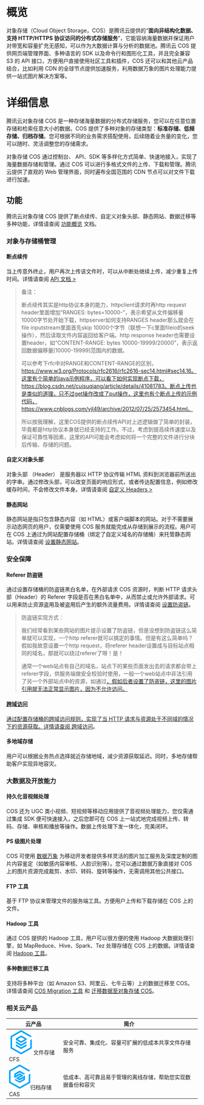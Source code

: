 # 概览

对象存储（Cloud Object Storage，COS）是腾讯云提供的“**面向非结构化数据、支持 HTTP/HTTPS 协议访问的分布式存储服务**”，它能容纳海量数据并保证用户对带宽和容量扩充无感知，可以作为大数据计算与分析的数据池。腾讯云 COS 提供网页端管理界面、多种语言的 SDK 以及命令行和图形化工具，并且完全兼容 S3 的 API 接口，方便用户直接使用社区工具和插件，COS 还可以和其他云产品结合，比如利用 CDN 的全球节点提供加速服务，利用数据万象的图片处理能力提供一站式图片解决方案等。

# 详细信息

腾讯云对象存储 COS 是一种存储海量数据的分布式存储服务，您可以在任意位置存储和检索任意大小的数据。COS 提供了多种对象的存储类型：**标准存储、低频存储、归档存储**。您可根据不同的业务需求搭配使用，后续随着业务量的变化，您可以随时、灵活调整您的存储需求。

对象存储 COS 通过控制台、 API、SDK 等多样化方式简单、快速地接入，实现了海量数据存储和管理。通过 COS 可以进行多格式文件的上传、下载和管理。腾讯云提供了直观的 Web 管理界面，同时遍布全国范围的 CDN 节点可以对文件下载进行加速。 

## 功能

腾讯云对象存储 COS 提供了断点续传、自定义对象头部、静态网站、数据迁移等多种功能，详情请查阅 [功能概览](https://cloud.tencent.com/document/product/436/8186) 文档。

### 对象与存储桶管理

#### 断点续传

当上传意外终止，用户再次上传该文件时，可以从中断处继续上传，减少重复上传时间。详情请查阅 [API 文档 >](https://cloud.tencent.com/document/product/436/7751)

> 备注：
>
> 断点续传其实是http协议本身的能力，httpclient请求时再http request header里面增加“RANGES: bytes=10000-”，表示希望从文件偏移量10000字节处开始下载，httpserver如何支持RANGES header那么就会在file inputstream里面首先skip 10000个字节（联想一下c里面fileio的seek操作），然后读取文件内容返回给客户端。http response header也需要设置header，如“CONTENT-RANGE: bytes 10000-19999/20000”，表示返回数据偏移量[10000-19999]范围内的数据。
>
> 可以参考下rfc中对RANGE和CONTENT-RANGE的区别，https://www.w3.org/Protocols/rfc2616/rfc2616-sec14.html#sec14.16。这里有个简单的java示例程序，可以看下如何实现断点下载，https://blog.csdn.net/cuisuqiang/article/details/41081783。断点上传也是类似的道理，只不过get操作改成了put操作，这里也有个断点上传的示例代码，https://www.cnblogs.com/yjl49/archive/2012/07/25/2573454.html。
>
> 所以按我理解，这里COS提供的断点续传API对上述逻辑做了简单的封装，毕竟都是http协议本身就已经支持的工作。不过，考虑到提高续传速度以及保证可靠性等因素，这里的API可能会考虑如何将一个完整的文件进行分块后传输、存储的问题。

#### 自定义对象头部

对象头部 （Header） 是服务器以 HTTP 协议传输 HTML 资料到浏览器前所送出的字串。通过修改头部，可以改变页面的响应形式，或者传达配置信息，例如修改缓存时间，不会修改文件本身。详情请查阅 [自定义 Headers >](https://cloud.tencent.com/document/product/436/13361)

#### 静态网站

静态网站是指只包含静态内容（如 HTML）或客户端脚本的网站。对于不需要展示动态网页的用户，仅需要使用 COS 服务就能完成从存储到展示的流程。用户可在 COS 上通过为网站配置存储桶（绑定了自定义域名的存储桶）来托管静态网站。详情请查阅 [设置静态网站](https://cloud.tencent.com/document/product/436/14984)。

### 安全保障

#### Referer 防盗链

通过设置存储桶的防盗链黑白名单，在外部请求 COS 资源时，判断 HTTP 请求头部（Header）的 Referer 字段是否在黑白名单中，从而禁止或允许外部请求。可以用来防止资源盗用及被盗用后产生的额外流量费用。详情请查阅 [设置防盗链](https://cloud.tencent.com/document/product/436/13319)。

> 防盗链实现方式：
>
> 我们经常看到某些网站的图片提示设置了防盗链，但是没想到防盗链这么简单就可以实现，一个http referer就可以搞定的事情。但是有这么简单吗？假如我故意设置一个http request，将referer header设置成与目标站点相同的域名，那就可以绕过referer了呀！是！
>
> 通常一个web站点有自己的域名，站点下的某些页面发出去的请求都会带上referer字段，供服务端做安全校验时使用，一般一个web站点中非法引用了另一个外部站点中的资源，如通过<a href="another-website/*.png">，假如后者设置了防盗链，这里的图片引用就无法正常显示图片，因为不允许访问。

#### 跨域访问

通过配置存储桶的跨域访问规则，实现了当 HTTP 请求与资源处于不同域的情况下的资源获取。详情请查阅 [跨域访问](https://cloud.tencent.com/document/product/436/13318)。

#### 多地域存储

用户可以根据业务热点选择就近存储地域，减少资源获取延迟。同时，多地存储帮助客户实现异地容灾。

### 大数据及开放能力

#### 持久化音视频处理

COS 还为 UGC 类小视频、短视频等移动应用提供了音视频处理能力，您仅需通过集成 SDK 便可快速接入，之后您即可在 COS 上一站式地完成视频上传、转码、存储、审核和播放等操作。数据上传处理下发一体化，完美闭环。

#### PS 级图片处理

COS 可使用 [数据万象](https://cloud.tencent.com/product/ci?idx=1) 为移动开发者提供多样灵活的图片加工服务及深度定制的图片内容鉴定（如敏感内容审核、人脸识别等）。您可以通过数据万象直接对 COS 上的图片资源完成裁剪、水印、转码、旋转等操作，无需调用其他公共接口。

#### FTP 工具

基于 FTP 协议来管理文件的服务端工具。方便用户上传和下载存储在 COS 上的文件。

#### Hadoop 工具

通过 COS 提供的 Hadoop 工具，用户可以很方便的使用 Hadoop 大数据处理引擎，如 MapReduce、Hive、Spark、Tez 处理存储在 COS 上的数据。详情请查阅 [Hadoop 工具](https://cloud.tencent.com/document/product/436/6884)。

#### 多种数据迁移工具

支持将多种平台（如 Amazon S3、阿里云、七牛云等）上的数据迁移至 COS。详情请查阅 [COS Migration 工具](https://cloud.tencent.com/document/product/436/15392) 和 [迁移数据至对象存储 COS](https://cloud.tencent.com/document/product/436/19507)。

### 相关云产品

| 云产品                                                       | 简介                                                         |
| ------------------------------------------------------------ | ------------------------------------------------------------ |
| ![img](assets/9eee8088caf420625be5f45927a729a3.svg)文件存储 CFS | 安全可靠、集成化、容量可扩展的低成本共享文件存储服务         |
| ![img](assets/801da6492abf4652cf1afaacc54b6c8e.svg)归档存储 CAS | 低成本、高可靠且易于管理的离线存储，帮助您实现数据备份和容灾 |